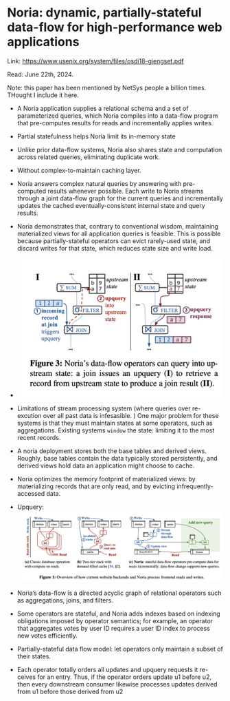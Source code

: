 # Noria: dynamic, partially-stateful data-flow for high-performance web applications

Link: https://www.usenix.org/system/files/osdi18-gjengset.pdf

Read: June 22th, 2024.

Note: this paper has been mentioned by NetSys people a billion times. THought I include it here.

- A Noria application supplies a relational schema and a set of parameterized queries, which Noria compiles into a data-flow program that pre-computes results for reads and incrementally applies writes. 
- Partial statefulness helps Noria limit its in-memory state
- Unlike prior data-flow systems, Noria also shares state and computation across related queries, eliminating duplicate work.
- Without complex-to-maintain caching layer. 

- Noria answers complex natural queries by answering with pre-computed results whenever possible. Each write to Noria streams through a joint data-flow graph for the current queries and incrementally updates the cached eventually-consistent internal state and query results.
- Noria demonstrates that, contrary to conventional wisdom, maintaining materialized views for all application queries is feasible. This is possible because partially-stateful operators can evict rarely-used state, and discard writes for that state, which reduces state size and write load.
- ![alt text](images/48-noria/overview-noria.png)
- Limitations of stream processing system (where queries over re-excution over all past data is infesasible. ) One major problem for these systems is that they must maintain states at some operators, such as aggregations. Existing systems `window` the state: limiting it to the most recent records. 
- A noria deployment stores both the base tables and derived views. Roughly, base tables contain the data typically stored persistently, and derived views hold data an application might choose to cache.
- Noria optimizes the memory footprint of materialized views: by materializing records that are only read, and by evicting infrequently-accessed data. 
- Upquery: 
  ![alt text](images/48-noria/upquery.png)
- Noria’s data-flow is a directed acyclic graph of relational operators such as aggregations, joins, and filters.
- Some operators are stateful, and Noria adds indexes based on indexing obligations imposed by operator semantics; for example, an operator that aggregates votes by user ID requires a user ID index to process new votes efficiently.
- Partially-stateful data flow model: let operators only maintain a subset of their states. 
- Each operator totally orders all updates and upquery requests it re- ceives for an entry. Thus, if the operator orders update u1 before u2, then every downstream consumer likewise processes updates derived from u1 before those derived from u2